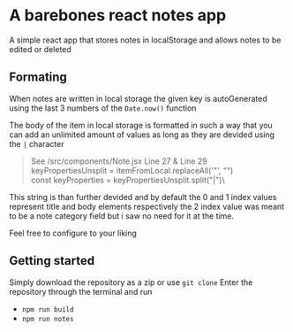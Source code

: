 # **A barebones react notes app**

A simple react app that stores notes in localStorage and allows notes to be edited or deleted

## Formating

When notes are written in local storage the given key is autoGenerated using the last 3 numbers of the `Date.now()` function

The body of the item in local storage is formatted in such a way that you can add an unlimited amount of values as long as they are devided using the `|` character

> See /src/components/Note.jsx Line 27 & Line 29\
> keyPropertiesUnsplit = itemFromLocal.replaceAll('"', "")\
> const keyProperties = keyPropertiesUnsplit.split("|")\

This string is than further devided and by default the 0 and 1 index values represent title and body elements respectively
the 2 index value was meant to be a note category field but i saw no need for it at the time.

Feel free to configure to your liking

## Getting started

Simply download the repository as a zip or use `git clone`
Enter the repository through the terminal and run

- `npm run build`
- `npm run notes`
